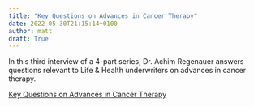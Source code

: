 ```yaml
---
title: "Key Questions on Advances in Cancer Therapy"
date: 2022-05-30T21:15:14+0100
author: matt
draft: True
---
```

In this third interview of a 4-part series, Dr. Achim Regenauer answers questions relevant to Life & Health underwriters on advances in cancer therapy.
 

[ Key Questions on Advances in Cancer Therapy ]( https://www.partnerre.com/opinions_research/key-questions-on-advances-in-cancer-therapy/ )
